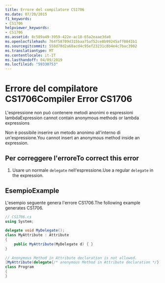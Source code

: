 ```yaml
---
title: Errore del compilatore CS1706
ms.date: 07/20/2015
f1_keywords:
- CS1706
helpviewer_keywords:
- CS1706
ms.assetid: 8c589a49-3959-422e-ac18-65a2eaae3da0
ms.openlocfilehash: 764f58709d315baa75af52ce8b99245aff0841b1
ms.sourcegitcommit: 558d78d2a68acd4c95ef23231c8b4e4c7bac3902
ms.translationtype: MT
ms.contentlocale: it-IT
ms.lasthandoff: 04/09/2019
ms.locfileid: "59330753"
---
```

# <a name="compiler-error-cs1706"></a><span data-ttu-id="dfaf0-102">Errore del compilatore CS1706</span><span class="sxs-lookup"><span data-stu-id="dfaf0-102">Compiler Error CS1706</span></span>
<span data-ttu-id="dfaf0-103">L'espressione non può contenere metodi anonimi o espressioni lambda</span><span class="sxs-lookup"><span data-stu-id="dfaf0-103">Expression cannot contain anonymous methods  or lambda expressions</span></span>  
  
 <span data-ttu-id="dfaf0-104">Non è possibile inserire un metodo anonimo all'interno di un'espressione.</span><span class="sxs-lookup"><span data-stu-id="dfaf0-104">You cannot insert an anonymous method inside an expression.</span></span>  
  
## <a name="to-correct-this-error"></a><span data-ttu-id="dfaf0-105">Per correggere l'errore</span><span class="sxs-lookup"><span data-stu-id="dfaf0-105">To correct this error</span></span>  
  
1. <span data-ttu-id="dfaf0-106">Usare un normale `delegate` nell'espressione.</span><span class="sxs-lookup"><span data-stu-id="dfaf0-106">Use a regular `delegate` in the expression.</span></span>  
  
## <a name="example"></a><span data-ttu-id="dfaf0-107">Esempio</span><span class="sxs-lookup"><span data-stu-id="dfaf0-107">Example</span></span>  
 <span data-ttu-id="dfaf0-108">L'esempio seguente genera l'errore CS1706.</span><span class="sxs-lookup"><span data-stu-id="dfaf0-108">The following example generates CS1706.</span></span>  
  
```csharp  
// CS1706.cs  
using System;  
  
delegate void MyDelegate();  
class MyAttribute : Attribute  
{  
    public MyAttribute(MyDelegate d) { }  
}  
  
// Anonymous Method in Attribute declaration is not allowed.  
[MyAttribute(delegate{/* anonymous Method in Attribute declaration */})]  // CS1706  
class Program  
{  
}  
```

